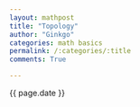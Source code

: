 ```yaml
---
layout: mathpost
title: "Topology"
author: "Ginkgo"
categories: math basics
permalink: /:categories/:title
comments: True

---
```


{{ page.date }}
